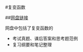 #复变函数

##[网盘链接](https://cloud.tsinghua.edu.cn/d/54a530a28dce4935a1c6/)
    
网盘中包括了复变函数的

+ 考试真题、课后答案和思考题范例
+ 复习纲要和笔记整理